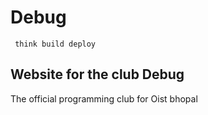 
# Debug

` think build deploy`

## Website for the club Debug 
The official programming club for Oist bhopal


